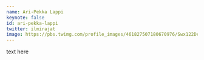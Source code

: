 ```yaml
---
name: Ari-Pekka Lappi
keynote: false
id: ari-pekka-lappi
twitter: ilmirajat
image: https://pbs.twimg.com/profile_images/461827507180670976/Swx122Dc_400x400.png 
---
```

text here
